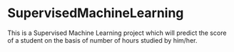 # SupervisedMachineLearning
This is a Supervised Machine Learning project which will predict the score of a student on the basis of number of hours studied by him/her.

